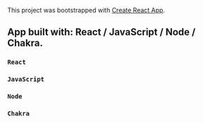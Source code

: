This project was bootstrapped with [Create React App](https://github.com/facebook/create-react-app).

## App built with: React / JavaScript / Node / Chakra.
### `React`
### `JavaScript`
### `Node`
### `Chakra`

